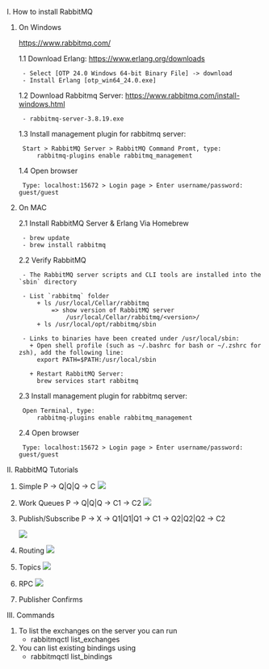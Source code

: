 I. How to install RabbitMQ
1. On Windows

    https://www.rabbitmq.com/

    1.1 Download Erlang:
        https://www.erlang.org/downloads

        - Select [OTP 24.0 Windows 64-bit Binary File] -> download
        - Install Erlang [otp_win64_24.0.exe]

    1.2 Download Rabbitmq Server:
        https://www.rabbitmq.com/install-windows.html

        - rabbitmq-server-3.8.19.exe

    1.3 Install management plugin for rabbitmq server:

        Start > RabbitMQ Server > RabbitMQ Command Promt, type:
            rabbitmq-plugins enable rabbitmq_management

    1.4 Open browser

        Type: localhost:15672 > Login page > Enter username/password: guest/guest

2. On MAC

    2.1 Install RabbitMQ Server & Erlang Via Homebrew

        - brew update
        - brew install rabbitmq

    2.2 Verify RabbitMQ

        - The RabbitMQ server scripts and CLI tools are installed into the `sbin` directory

        - List `rabbitmq` folder
            + ls /usr/local/Cellar/rabbitmq
                => show version of RabbitMQ server
                    /usr/local/Cellar/rabbitmq/<version>/
            + ls /usr/local/opt/rabbitmq/sbin

        - Links to binaries have been created under /usr/local/sbin:
          + Open shell profile (such as ~/.bashrc for bash or ~/.zshrc for zsh), add the following line:
            export PATH=$PATH:/usr/local/sbin

          + Restart RabbitMQ Server:
            brew services start rabbitmq

    2.3 Install management plugin for rabbitmq server:

        Open Terminal, type:
            rabbitmq-plugins enable rabbitmq_management

    2.4 Open browser

        Type: localhost:15672 > Login page > Enter username/password: guest/guest

II. RabbitMQ Tutorials
1. Simple
    P -> Q|Q|Q -> C
    <img src="https://www.rabbitmq.com/img/tutorials/python-one.png" />
2. Work Queues
    P -> Q|Q|Q -> C1
               -> C2
    <img src="https://www.rabbitmq.com/img/tutorials/python-three.png" />
3. Publish/Subscribe
    P -> X -> Q1|Q1|Q1 -> C1
           -> Q2|Q2|Q2 -> C2

    <img src="https://www.rabbitmq.com/img/tutorials/python-four.png" />
4. Routing
    <img src="https://www.rabbitmq.com/img/tutorials/python-four.png" />
5. Topics
    <img src="https://www.rabbitmq.com/img/tutorials/python-five.png" />
6. RPC
    <img src="https://www.rabbitmq.com/img/tutorials/python-six.png" />
7. Publisher Confirms

III. Commands
1. To list the exchanges on the server you can run
    - rabbitmqctl list_exchanges
2. You can list existing bindings using
    - rabbitmqctl list_bindings